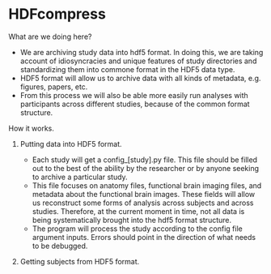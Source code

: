 # HDFcompress

What are we doing here?
- We are archiving study data into hdf5 format. In doing this, we are taking account of idiosyncracies and unique features of study directories and standardizing them into commone format in the HDF5 data type.
- HDF5 format will allow us to archive data with all kinds of metadata, e.g. figures, papers, etc.
- From this process we will also be able more easily run analyses with participants across different studies, because of the common format structure.

How it works.

1. Putting data into HDF5 format.
   - Each study will get a config_[study].py file. This file should be filled out to the best of the ability by the researcher or by anyone seeking to archive a particular study.
   - This file focuses on anatomy files, functional brain imaging files, and metadata about the functional brain images. These fields will allow us reconstruct some forms of analysis across subjects and across studies. Therefore, at the current moment in time, not all data is being systematically brought into the hdf5 format structure.
   - The program will process the study according to the config file argument inputs. Errors should point in the direction of what needs to be debugged. 

2. Getting subjects from HDF5 format.
